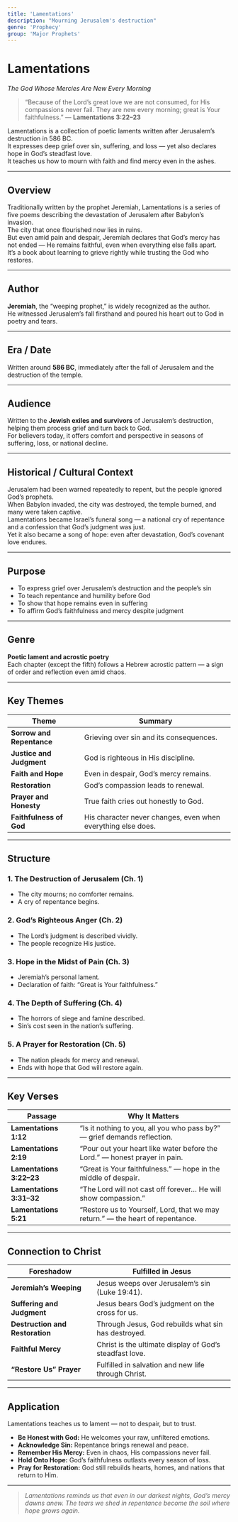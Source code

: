 ```yaml
---
title: 'Lamentations'
description: "Mourning Jerusalem's destruction"
genre: 'Prophecy'
group: 'Major Prophets'
---
```


# Lamentations  
*The God Whose Mercies Are New Every Morning*

> “Because of the Lord’s great love we are not consumed, for His compassions never fail. They are new every morning; great is Your faithfulness.” — **Lamentations 3:22–23**

Lamentations is a collection of poetic laments written after Jerusalem’s destruction in 586 BC.  
It expresses deep grief over sin, suffering, and loss — yet also declares hope in God’s steadfast love.  
It teaches us how to mourn with faith and find mercy even in the ashes.

---

## Overview  
Traditionally written by the prophet Jeremiah, Lamentations is a series of five poems describing the devastation of Jerusalem after Babylon’s invasion.  
The city that once flourished now lies in ruins.  
But even amid pain and despair, Jeremiah declares that God’s mercy has not ended — He remains faithful, even when everything else falls apart.  
It’s a book about learning to grieve rightly while trusting the God who restores.

---

## Author  
**Jeremiah**, the “weeping prophet,” is widely recognized as the author.  
He witnessed Jerusalem’s fall firsthand and poured his heart out to God in poetry and tears.

---

## Era / Date  
Written around **586 BC**, immediately after the fall of Jerusalem and the destruction of the temple.

---

## Audience  
Written to the **Jewish exiles and survivors** of Jerusalem’s destruction, helping them process grief and turn back to God.  
For believers today, it offers comfort and perspective in seasons of suffering, loss, or national decline.

---

## Historical / Cultural Context  
Jerusalem had been warned repeatedly to repent, but the people ignored God’s prophets.  
When Babylon invaded, the city was destroyed, the temple burned, and many were taken captive.  
Lamentations became Israel’s funeral song — a national cry of repentance and a confession that God’s judgment was just.  
Yet it also became a song of hope: even after devastation, God’s covenant love endures.

---

## Purpose  
- To express grief over Jerusalem’s destruction and the people’s sin  
- To teach repentance and humility before God  
- To show that hope remains even in suffering  
- To affirm God’s faithfulness and mercy despite judgment  

---

## Genre  
**Poetic lament and acrostic poetry**  
Each chapter (except the fifth) follows a Hebrew acrostic pattern — a sign of order and reflection even amid chaos.

---

## Key Themes  

| Theme | Summary |
|-------|----------|
| **Sorrow and Repentance** | Grieving over sin and its consequences. |
| **Justice and Judgment** | God is righteous in His discipline. |
| **Faith and Hope** | Even in despair, God’s mercy remains. |
| **Restoration** | God’s compassion leads to renewal. |
| **Prayer and Honesty** | True faith cries out honestly to God. |
| **Faithfulness of God** | His character never changes, even when everything else does. |

---

## Structure  

### 1. The Destruction of Jerusalem (Ch. 1)
- The city mourns; no comforter remains.  
- A cry of repentance begins.  

### 2. God’s Righteous Anger (Ch. 2)
- The Lord’s judgment is described vividly.  
- The people recognize His justice.  

### 3. Hope in the Midst of Pain (Ch. 3)
- Jeremiah’s personal lament.  
- Declaration of faith: “Great is Your faithfulness.”  

### 4. The Depth of Suffering (Ch. 4)
- The horrors of siege and famine described.  
- Sin’s cost seen in the nation’s suffering.  

### 5. A Prayer for Restoration (Ch. 5)
- The nation pleads for mercy and renewal.  
- Ends with hope that God will restore again.  

---

## Key Verses  

| Passage | Why It Matters |
|----------|----------------|
| **Lamentations 1:12** | “Is it nothing to you, all you who pass by?” — grief demands reflection. |
| **Lamentations 2:19** | “Pour out your heart like water before the Lord.” — honest prayer in pain. |
| **Lamentations 3:22–23** | “Great is Your faithfulness.” — hope in the middle of despair. |
| **Lamentations 3:31–32** | “The Lord will not cast off forever… He will show compassion.” |
| **Lamentations 5:21** | “Restore us to Yourself, Lord, that we may return.” — the heart of repentance. |

---

## Connection to Christ  

| Foreshadow | Fulfilled in Jesus |
|-------------|-------------------|
| **Jeremiah’s Weeping** | Jesus weeps over Jerusalem’s sin (Luke 19:41). |
| **Suffering and Judgment** | Jesus bears God’s judgment on the cross for us. |
| **Destruction and Restoration** | Through Jesus, God rebuilds what sin has destroyed. |
| **Faithful Mercy** | Christ is the ultimate display of God’s steadfast love. |
| **“Restore Us” Prayer** | Fulfilled in salvation and new life through Christ. |

---

## Application  
Lamentations teaches us to lament — not to despair, but to trust.  
- **Be Honest with God:** He welcomes your raw, unfiltered emotions.  
- **Acknowledge Sin:** Repentance brings renewal and peace.  
- **Remember His Mercy:** Even in chaos, His compassions never fail.  
- **Hold Onto Hope:** God’s faithfulness outlasts every season of loss.  
- **Pray for Restoration:** God still rebuilds hearts, homes, and nations that return to Him.  

---

> *Lamentations reminds us that even in our darkest nights, God’s mercy dawns anew. The tears we shed in repentance become the soil where hope grows again.*
